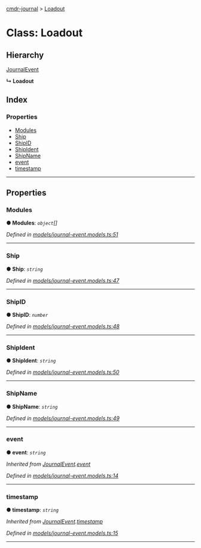 [cmdr-journal](../README.md) > [Loadout](../classes/loadout.md)



# Class: Loadout

## Hierarchy


 [JournalEvent](journalevent.md)

**↳ Loadout**







## Index

### Properties

* [Modules](loadout.md#modules)
* [Ship](loadout.md#ship)
* [ShipID](loadout.md#shipid)
* [ShipIdent](loadout.md#shipident)
* [ShipName](loadout.md#shipname)
* [event](loadout.md#event)
* [timestamp](loadout.md#timestamp)



---
## Properties
<a id="modules"></a>

###  Modules

**●  Modules**:  *`object`[]* 

*Defined in [models/journal-event.models.ts:51](https://github.com/chrisbruford/cmdr-journal/blob/5b08b7d/src/models/journal-event.models.ts#L51)*





___

<a id="ship"></a>

###  Ship

**●  Ship**:  *`string`* 

*Defined in [models/journal-event.models.ts:47](https://github.com/chrisbruford/cmdr-journal/blob/5b08b7d/src/models/journal-event.models.ts#L47)*





___

<a id="shipid"></a>

###  ShipID

**●  ShipID**:  *`number`* 

*Defined in [models/journal-event.models.ts:48](https://github.com/chrisbruford/cmdr-journal/blob/5b08b7d/src/models/journal-event.models.ts#L48)*





___

<a id="shipident"></a>

###  ShipIdent

**●  ShipIdent**:  *`string`* 

*Defined in [models/journal-event.models.ts:50](https://github.com/chrisbruford/cmdr-journal/blob/5b08b7d/src/models/journal-event.models.ts#L50)*





___

<a id="shipname"></a>

###  ShipName

**●  ShipName**:  *`string`* 

*Defined in [models/journal-event.models.ts:49](https://github.com/chrisbruford/cmdr-journal/blob/5b08b7d/src/models/journal-event.models.ts#L49)*





___

<a id="event"></a>

###  event

**●  event**:  *`string`* 

*Inherited from [JournalEvent](journalevent.md).[event](journalevent.md#event)*

*Defined in [models/journal-event.models.ts:14](https://github.com/chrisbruford/cmdr-journal/blob/5b08b7d/src/models/journal-event.models.ts#L14)*





___

<a id="timestamp"></a>

###  timestamp

**●  timestamp**:  *`string`* 

*Inherited from [JournalEvent](journalevent.md).[timestamp](journalevent.md#timestamp)*

*Defined in [models/journal-event.models.ts:15](https://github.com/chrisbruford/cmdr-journal/blob/5b08b7d/src/models/journal-event.models.ts#L15)*





___


